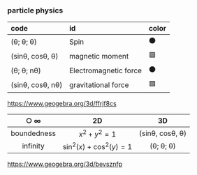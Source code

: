 ### particle physics

 | code | id | color |
 | :--- |:---|  :---|  
 | (θ; θ; θ) |  Spin | ⚫ |
 |(sinθ, cosθ, θ)| magnetic moment|🟩 |
 |(θ; θ; nθ) |  Electromagnetic force| ⚫ |
 |(sinθ, cosθ, nθ)|  gravitational force| 🟩|  
 
 https://www.geogebra.org/3d/ffrjf8cs 

|**○ ∞** |2D|3D|
| :---: |:---:|  :---:| 
|boundedness| $x^{2}+y^{2}=1$| (sinθ, cosθ, θ)| 
|infinity| $\sin^{2}\left(x\right)+\cos^{2}\left(y\right)=1$|(θ; θ; θ) |
  
https://www.geogebra.org/3d/bevsznfp
